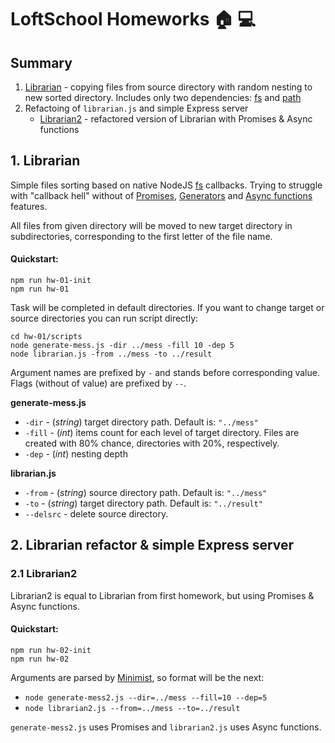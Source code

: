 # LoftSchool Homeworks :house: :computer:

## Summary

1. [Librarian](#1-librarian) - copying files from source directory with random nesting to new sorted directory. 
Includes only two dependencies: [fs](https://nodejs.org/api/fs.html) and [path](https://nodejs.org/api/path.html)
2. Refactoing of `librarian.js` and simple Express server
   * [Librarian2](#21-librarian2) - refactored version of Librarian with Promises & Async functions

## 1. Librarian

Simple files sorting based on native NodeJS [fs](https://nodejs.org/api/fs.html) callbacks.
Trying to struggle with "callback hell" without of 
[Promises](https://developer.mozilla.org/ru/docs/Web/JavaScript/Reference/Global_Objects/Promise), 
[Generators](https://developer.mozilla.org/ru/docs/Web/JavaScript/Reference/Global_Objects/Generator) 
and [Async functions](https://developer.mozilla.org/en-US/docs/Web/JavaScript/Reference/Operators/async_function) features.

All files from given directory will be moved to new target directory 
in subdirectories, corresponding to the first letter of the file name.

#### Quickstart:

```
npm run hw-01-init
npm run hw-01
```

Task will be completed in default directories.
If you want to change target or source directories you can run script directly:

```
cd hw-01/scripts
node generate-mess.js -dir ../mess -fill 10 -dep 5
node librarian.js -from ../mess -to ../result
```

Argument names are prefixed by `-` and stands before corresponding value. 
Flags (without of value) are prefixed by `--`.

__generate-mess.js__

* `-dir` - (_string_) target directory path. Default is: `"../mess"`
* `-fill` - (_int_) items count for each level of target directory. 
Files are created with 80% chance, directories with 20%, respectively.
* `-dep` - (_int_) nesting depth

__librarian.js__

* `-from` - (_string_) source directory path. Default is: `"../mess"`
* `-to` - (_string_) target directory path. Default is: `"../result"`
* `--delsrc` - delete source directory. 

## 2. Librarian refactor & simple Express server

### 2.1 Librarian2

Librarian2 is equal to Librarian from first homework, but using Promises & Async functions.

#### Quickstart:

```
npm run hw-02-init
npm run hw-02
```

Arguments are parsed by [Minimist](https://www.npmjs.com/package/minimist), 
so format will be the next:

- `node generate-mess2.js --dir=../mess --fill=10 --dep=5`
- `node librarian2.js --from=../mess --to=../result`

`generate-mess2.js` uses Promises and `librarian2.js` uses Async functions.
